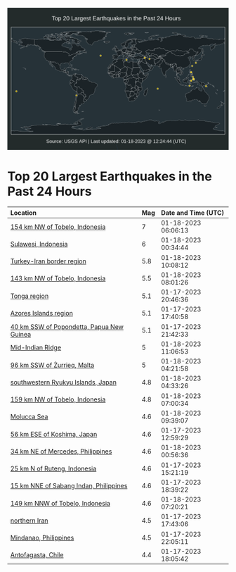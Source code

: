 ![Map](./map.png)

# Top 20 Largest Earthquakes in the Past 24 Hours

| Location | Mag | Date and Time (UTC) |
|:---|:---|:---|
| [154 km NW of Tobelo, Indonesia](https://earthquake.usgs.gov/earthquakes/eventpage/us7000j553) | 7 | 01-18-2023 06:06:13 |
| [Sulawesi, Indonesia](https://earthquake.usgs.gov/earthquakes/eventpage/us7000j511) | 6 | 01-18-2023 00:34:44 |
| [Turkey-Iran border region](https://earthquake.usgs.gov/earthquakes/eventpage/us7000j56z) | 5.8 | 01-18-2023 10:08:12 |
| [143 km NW of Tobelo, Indonesia](https://earthquake.usgs.gov/earthquakes/eventpage/us7000j56g) | 5.5 | 01-18-2023 08:01:26 |
| [Tonga region](https://earthquake.usgs.gov/earthquakes/eventpage/us7000j4z6) | 5.1 | 01-17-2023 20:46:36 |
| [Azores Islands region](https://earthquake.usgs.gov/earthquakes/eventpage/us7000j4y5) | 5.1 | 01-17-2023 17:40:58 |
| [40 km SSW of Popondetta, Papua New Guinea](https://earthquake.usgs.gov/earthquakes/eventpage/us7000j502) | 5.1 | 01-17-2023 21:42:33 |
| [Mid-Indian Ridge](https://earthquake.usgs.gov/earthquakes/eventpage/us7000j579) | 5 | 01-18-2023 11:06:53 |
| [96 km SSW of Żurrieq, Malta](https://earthquake.usgs.gov/earthquakes/eventpage/us7000j54l) | 5 | 01-18-2023 04:21:58 |
| [southwestern Ryukyu Islands, Japan](https://earthquake.usgs.gov/earthquakes/eventpage/us7000j54p) | 4.8 | 01-18-2023 04:33:26 |
| [159 km NW of Tobelo, Indonesia](https://earthquake.usgs.gov/earthquakes/eventpage/us7000j566) | 4.8 | 01-18-2023 07:00:34 |
| [Molucca Sea](https://earthquake.usgs.gov/earthquakes/eventpage/us7000j56y) | 4.6 | 01-18-2023 09:39:07 |
| [56 km ESE of Koshima, Japan](https://earthquake.usgs.gov/earthquakes/eventpage/us7000j4vk) | 4.6 | 01-17-2023 12:59:29 |
| [34 km NE of Mercedes, Philippines](https://earthquake.usgs.gov/earthquakes/eventpage/us7000j52g) | 4.6 | 01-18-2023 00:56:36 |
| [25 km N of Ruteng, Indonesia](https://earthquake.usgs.gov/earthquakes/eventpage/us7000j4ww) | 4.6 | 01-17-2023 15:21:19 |
| [15 km NNE of Sabang Indan, Philippines](https://earthquake.usgs.gov/earthquakes/eventpage/us7000j4z5) | 4.6 | 01-17-2023 18:39:22 |
| [149 km NNW of Tobelo, Indonesia](https://earthquake.usgs.gov/earthquakes/eventpage/us7000j56f) | 4.6 | 01-18-2023 07:20:21 |
| [northern Iran](https://earthquake.usgs.gov/earthquakes/eventpage/us7000j4y6) | 4.5 | 01-17-2023 17:43:06 |
| [Mindanao, Philippines](https://earthquake.usgs.gov/earthquakes/eventpage/us7000j509) | 4.5 | 01-17-2023 22:05:11 |
| [Antofagasta, Chile](https://earthquake.usgs.gov/earthquakes/eventpage/us7000j4y9) | 4.4 | 01-17-2023 18:05:42 |
